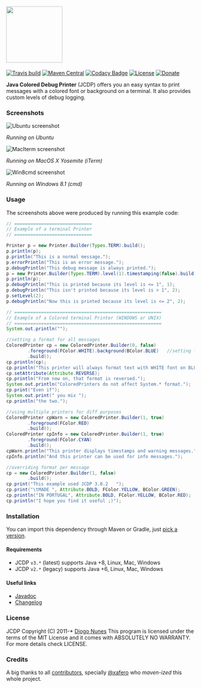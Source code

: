 # <img src="https://raw.githubusercontent.com/dialex/JCDP/master/.github/img/JCDP-logo.png" width="150">

[![Travis build](https://img.shields.io/travis/dialex/jcdp)](https://travis-ci.org/dialex/JCDP) [![Maven Central](https://img.shields.io/maven-central/v/com.diogonunes/JCDP)](https://mvnrepository.com/artifact/com.diogonunes/JCDP) [![Codacy Badge](https://api.codacy.com/project/badge/Grade/faaed58a577d4c3099cf8d6d4d572fb8)](https://www.codacy.com/app/dialex-nunes/JCDP?utm_source=github.com&amp;utm_medium=referral&amp;utm_content=dialex/JCDP&amp;utm_campaign=Badge_Grade) [![License](https://img.shields.io/github/license/dialex/JCDP.svg)](https://github.com/dialex/JCDP/blob/master/LICENSE) [![Donate](https://img.shields.io/badge/donate-%E2%99%A5%20-E91E63.svg)](https://www.paypal.me/dialexnunes/)

**Java Colored Debug Printer** (JCDP) offers you an easy syntax to print messages with a colored font or background on a terminal. It also provides custom levels of debug logging.

### Screenshots

![Ubuntu screenshot](https://raw.githubusercontent.com/dialex/JCDP/master/.github/img/ubuntu-console.png)

*Running on Ubuntu*

![MacIterm screenshot](https://raw.githubusercontent.com/dialex/JCDP/master/.github/img/mac-iterm.png)

*Running on MacOS X Yosemite (iTerm)*

![Win8cmd screenshot](https://raw.githubusercontent.com/dialex/JCDP/master/.github/img/win8-cmd.png)

*Running on Windows 8.1 (cmd)*

### Usage

The screenshots above were produced by running this example code:

```java
// =============================
// Example of a terminal Printer
// =============================

Printer p = new Printer.Builder(Types.TERM).build();
p.println(p);
p.println("This is a normal message.");
p.errorPrintln("This is an error message.");
p.debugPrintln("This debug message is always printed.");
p = new Printer.Builder(Types.TERM).level(1).timestamping(false).build();
p.println(p);
p.debugPrintln("This is printed because its level is <= 1", 1);
p.debugPrintln("This isn't printed because its level is > 1", 2);
p.setLevel(2);
p.debugPrintln("Now this is printed because its level is <= 2", 2);

// =======================================================
// Example of a Colored terminal Printer (WINDOWS or UNIX)
// =======================================================
System.out.println("");

//setting a format for all messages
ColoredPrinter cp = new ColoredPrinter.Builder(0, false)
        .foreground(FColor.WHITE).background(BColor.BLUE)   //setting format
        .build();
cp.println(cp);
cp.println("This printer will always format text with WHITE font on BLUE background.");
cp.setAttribute(Attribute.REVERSE);
cp.println("From now on, that format is reversed.");
System.out.println("ColoredPrinters do not affect System.* format.");
cp.print("Even if");
System.out.print(" you mix ");
cp.println("the two.");

//using multiple printers for diff purposes
ColoredPrinter cpWarn = new ColoredPrinter.Builder(1, true)
        .foreground(FColor.RED)
        .build();
ColoredPrinter cpInfo = new ColoredPrinter.Builder(1, true)
        .foreground(FColor.CYAN)
        .build();
cpWarn.println("This printer displays timestamps and warning messages.");
cpInfo.println("And this printer can be used for info messages.");

//overriding format per message
cp = new ColoredPrinter.Builder(1, false)
        .build();
cp.print("This example used JCDP 3.0.2   ");
cp.print("\tMADE ", Attribute.BOLD, FColor.YELLOW, BColor.GREEN);
cp.println("IN PORTUGAL", Attribute.BOLD, FColor.YELLOW, BColor.RED);
cp.println("I hope you find it useful ;)");
```

### Installation

You can import this dependency through Maven or Gradle, just [pick a version](https://mvnrepository.com/artifact/com.diogonunes/JCDP).

#### Requirements

- JCDP `v3.*` (latest) supports Java +8, Linux, Mac, Windows
- JCDP `v2.*` (legacy) supports Java +6, Linux, Mac, Windows

#### Useful links

- [Javadoc](http://dialex.github.io/JCDP/javadoc/)
- [Changelog](https://github.com/dialex/JCDP/releases/)

### License

JCDP  Copyright (C) 2011-*  [Diogo Nunes](http://www.diogonunes.com/)
This program is licensed under the terms of the MIT License and it comes with ABSOLUTELY NO WARRANTY. For more details check LICENSE.

### Credits

A big thanks to all [contributors](https://github.com/dialex/JCDP/graphs/contributors), specially [@xafero](https://github.com/xafero) who _maven-ized_ this whole project.

